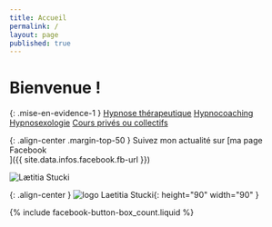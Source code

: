 ```yaml
---
title: Accueil
permalink: /
layout: page
published: true
---
```


# Bienvenue !

{: .mise-en-evidence-1 }
[Hypnose thérapeutique](./hypnose/)
<i class="fa fa-envira" aria-hidden="true"></i>
[Hypnocoaching](./hypnocoaching/)
<i class="fa fa-envira" aria-hidden="true"></i>
[Hypnosexologie](https://laetitiastucki.github.io/sacree-sexualite-v2/hypnosexologie/)
<i class="fa fa-envira" aria-hidden="true"></i>
[Cours privés ou collectifs](./cours/)

{: .align-center .margin-top-50 }
Suivez mon actualité sur
[ma page Facebook<br/><i style="font-size:30pt;" class="fa fa-facebook-official"></i>]({{ site.data.infos.facebook.fb-url }})

![Lætitia Stucki](https://laetitiastucki.github.io/laetitia-stucki-v2/images/laetitia-stucki.jpg)

{: .align-center }
![logo Laetitia Stucki](https://laetitiastucki.github.io/laetitia-stucki-v2/images/logo-laetitia-stucki-anthracite.svg){: height="90" width="90" }

{% include facebook-button-box_count.liquid %}
